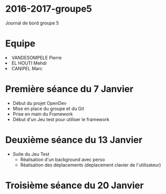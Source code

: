 # 2016-2017-groupe5
Journal de bord groupe 5

# Equipe 
<li>VANDESOMPELE Pierre</li>
<li>EL HOUTI Mehdi</li>
<li>CANIPEL Marc</li>
</ul>


# Première séance du 7 Janvier
- Début du projet OpenDev <br>
- Mise en place du groupe et du Git <br>
- Prise en main du Framework <br>
- Début d'un Jeu test pour utiliser le framework <br>


# Deuxième séance du 13 Janvier
- Suite du Jeu Test
  <ul>
  <li> Réalisation d'un background avec perso </li>
  <li> Réalisation des déplacements (deplacement clavier de l'utilisateur) </li>
  </ul>
  
  
# Troisième séance du 20 Janvier
